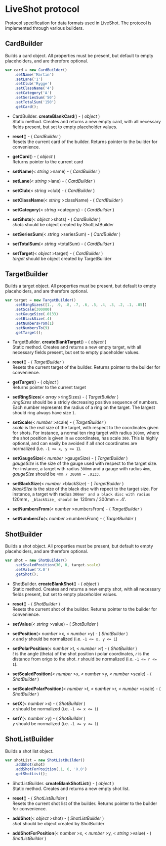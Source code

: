 LiveShot protocol
=================
Protocol specification for data formats used in LiveShot. The protocol is
implemented through various builders.

CardBuilder
-----------
Builds a card object. All properties must be present, but default to empty
placeholders, and are therefore optional.

```javascript
var card = new CardBuilder()
    .setName('Martin')
    .setLane('1')
    .setClub('Rygge')
    .setClassName('4')
    .setCategory('A')
    .setSeriesSum('50')
    .setTotalSum('150')
    .getCard();
```

* CardBuilder. **createBlankCard**() - ( _object_ )  
    Static method. Creates and returns a new empty card, with all necessary
    fields present, but set to empty placeholder values.

* **reset**() - ( _CardBuilder_ )  
    Resets the current card of the builder. Returns pointer to the builder for
    convenience.

* **getCard**() - ( _object_ )  
    Returns pointer to the current card

* **setName**(< _string_ >name) - ( _CardBuilder_ )

* **setLane**(< _string_ >lane) - ( _CardBuilder_ )

* **setClub**(< _string_ >club) - ( _CardBuilder_ )

* **setClassName**(< _string_ >className) - ( _CardBuilder_ )

* **setCategory**(< _string_ >category) - ( _CardBuilder_ )

* **setShots**(< _object_ >shots) - ( _CardBuilder_ )  
    _shots_ should be object created by ShotListBuilder

* **setSeriesSum**(< _string_ >seriesSum) - ( _CardBuilder_ )

* **setTotalSum**(< _string_ >totalSum) - ( _CardBuilder_ )

* **setTarget**(< _object_ >target) - ( _CardBuilder_ )  
    _target_ should be object created by TargetBuilder

TargetBuilder
-------------
Builds a target object. All properties must be present, but default to empty
placeholders, and are therefore optional.

```javascript
var target = new TargetBuilder()
    .setRingSizes([1., .9, .8, .7, .6, .5, .4, .3, .2, .1, .05])
    .setScale(300000)
    .setGaugeSize(.0133)
    .setBlackSize(.4)
    .setNumbersFrom(1)
    .setNumbersTo(9)
    .getTarget();
```

* TargetBuilder. **createBlankTarget**() - ( _object_ )  
    Static method. Creates and returns a new empty target, with all necessary
    fields present, but set to empty placeholder values.

* **reset**() - ( _TargetBuilder_ )  
    Resets the current target of the builder. Returns pointer to the builder
    for convenience.

* **getTarget**() - ( _object_ )  
    Returns pointer to the current target

* **setRingSizes**(< _array_ >ringSizes) - ( _TargetBuilder_ )  
    _ringSizes_ should be a stricly decreasing positive sequence of
    numbers. Each number represents the radius of a ring on the target. The
    largest should ring always have size `1`.

* **setScale**(< _number_ >scale) - ( _TargetBuilder_ )  
    _scale_ is the real size of the target, with respect to the coordinates
    given for shots. For instance, a normal ten ring target with radius `300mm`,
    where the shot position is given in `mm` coordinates, has scale `300`. This
    is highly optional, and can easily be avoided if all shot coordinates are
    normalized (i.e. `-1 <= x, y <= 1`).

* **setGaugeSize**(< _number_ >gaugeSize) - ( _TargetBuilder_ )  
    _gaugeSize_ is the size of the gauge used with respect to the target size. For
    instance, a target with radius `300mm` and a gauge with radius `4mm`,
    _gaugeSize_ should be `4mm / 300mm = .0133`.

* **setBlackSize**(< _number_ >blackSize) - ( _TargetBuilder_ )  
    _blackSize_ is the size of the black disc with repect to the target size.
    For instance, a target with radius `300mm' and a black disc with radius
    `120mm`, _blackSize_ should be `120mm / 300mm = .4'.

* **setNumbersFrom**(< _number_ >numbersFrom) - ( _TargetBuilder_ )

* **setNumbersTo**(< _number_ >numbersFrom) - ( _TargetBuilder_ )

ShotBuilder
-----------
Builds a shot object. All properties must be present, but default to empty
placeholders, and are therefore optional.

```javascript
var shot = new ShotBuilder()
    .setScaledPosition(30, 0, target.scale)
    .setValue('X.0')
    .getShot();
```

* ShotBuilder. **createBlankShot**() - ( _object_ )  
    Static method. Creates and returns a new empty shot, with all necessary
    fields present, but set to empty placeholder values.

* **reset**() - ( _ShotBuilder_ )  
    Resets the current shot of the builder. Returns pointer to the builder
    for convenience.

* **setValue**(< _string_ >value) - ( _ShotBuilder_ )

* **setPosition**(< _number_ >x, < _number_ >y) - ( _ShotBuilder_ )  
    _x_ and _y_ should be normalized (i.e. `-1 <= x, y <= 1`)

* **setPolarPosition**(< _number_ >t, < _number_ >r) - ( _ShotBuilder_ )  
    _t_ is the angle (theta) of the shot position i polar coordinates, _r_ is
    the distance from origo to the shot. _r_ should be normalized (i.e. `-1 <= r <= 1`).

* **setScaledPosition**(< _number_ >x, < _number_ >y, < _number_ >scale) - ( _ShotBuilder_ )

* **setScaledPolarPosition**(< _number_ >t, < _number_ >r, < _number_ >scale) - ( _ShotBuilder_ )

* **setX**(< _number_ >x) - ( _ShotBuilder_ )  
    _x_ should be normalized (i.e. `-1 <= x <= 1`)

* **setY**(< _number_ >y) - ( _ShotBuilder_ )  
    _y_ should be normalized (i.e. `-1 <= y <= 1`)

ShotListBuilder
---------------
Builds a shot list object.

```javascript
var shotList = new ShotListBuilder()
    .addShot(shot)
    .addShotForPosition(.1, 0, 'X.0')
    .getShotList();
```

* ShotListBuilder. **createBlankShotList**() - ( _object_ )  
    Static method. Creates and returns a new empty shot list.

* **reset**() - ( _ShotListBuilder_ )  
    Resets the current shot list of the builder. Returns pointer to the builder
    for convenience.

* **addShot**(< _object_ >shot) - ( _ShotListBuilder_ )  
    _shot_ should be object created by ShotBuilder

* **addShotForPosition**(< _number_ >x, < _number_ >y, < _string_ >value) - ( _ShotListBuilder_ )
